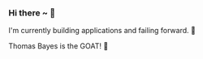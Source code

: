 ### Hi there ~ 👋

I'm currently building applications and failing forward. 🚀

Thomas Bayes is the GOAT! 🐐
